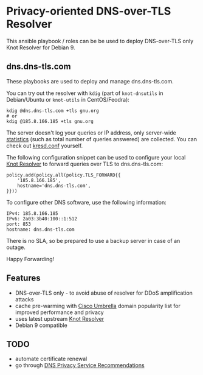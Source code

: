 Privacy-oriented DNS-over-TLS Resolver
======================================

This ansible playbook / roles can be be used to deploy DNS-over-TLS only
Knot Resolver for Debian 9.

dns.dns-tls.com
---------------

These playbooks are used to deploy and manage dns.dns-tls.com.

You can try out the resolver with `kdig` (part of `knot-dnsutils` in
Debian/Ubuntu or `knot-utils` in CentOS/Feodra):

```
kdig @dns.dns-tls.com +tls gnu.org
# or
kdig @185.8.166.185 +tls gnu.org
```

The server doesn't log your queries or IP address, only server-wide
[statistics](https://knot-resolver.readthedocs.io/en/latest/modules.html#statistics-collector)
(such as total number of queries answered) are collected. You can check out
[kresd.conf](./roles/knot-resolver/templates/kresd.conf) yourself.

The following configuration snippet can be used to configure your local [Knot
Resolver](https://www.knot-resolver.cz) to forward queries over TLS to
dns.dns-tls.com:

```
policy.add(policy.all(policy.TLS_FORWARD{{
	'185.8.166.185',
	hostname='dns.dns-tls.com',
}}))
```

To configure other DNS software, use the following information:
```
IPv4: 185.8.166.185
IPv6: 2a03:3b40:100::1:512
port: 853
hostname: dns.dns-tls.com
```

There is no SLA, so be prepared to use a backup server in case of an outage.

Happy Forwarding!

Features
--------

- DNS-over-TLS only - to avoid abuse of resolver for DDoS amplification attacks
- cache pre-warming with [Cisco
  Umbrella](http://s3-us-west-1.amazonaws.com/umbrella-static/index.html)
  domain popularity list for improved performance and privacy
- uses latest upstream [Knot Resolver](https://www.knot-resolver.cz)
- Debian 9 compatible

TODO
----

- automate certificate renewal
- go through [DNS Privacy Service Recommendations](https://datatracker.ietf.org/doc/draft-ietf-dprive-bcp-op/)
